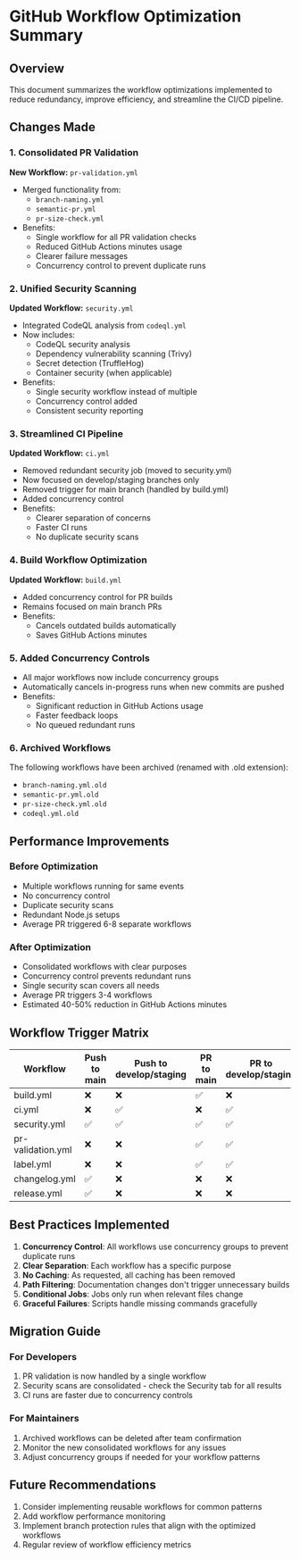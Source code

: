 # GitHub Workflow Optimization Summary

## Overview
This document summarizes the workflow optimizations implemented to reduce redundancy, improve efficiency, and streamline the CI/CD pipeline.

## Changes Made

### 1. Consolidated PR Validation
**New Workflow:** `pr-validation.yml`
- Merged functionality from:
  - `branch-naming.yml`
  - `semantic-pr.yml`
  - `pr-size-check.yml`
- Benefits:
  - Single workflow for all PR validation checks
  - Reduced GitHub Actions minutes usage
  - Clearer failure messages
  - Concurrency control to prevent duplicate runs

### 2. Unified Security Scanning
**Updated Workflow:** `security.yml`
- Integrated CodeQL analysis from `codeql.yml`
- Now includes:
  - CodeQL security analysis
  - Dependency vulnerability scanning (Trivy)
  - Secret detection (TruffleHog)
  - Container security (when applicable)
- Benefits:
  - Single security workflow instead of multiple
  - Concurrency control added
  - Consistent security reporting

### 3. Streamlined CI Pipeline
**Updated Workflow:** `ci.yml`
- Removed redundant security job (moved to security.yml)
- Now focused on develop/staging branches only
- Removed trigger for main branch (handled by build.yml)
- Added concurrency control
- Benefits:
  - Clearer separation of concerns
  - Faster CI runs
  - No duplicate security scans

### 4. Build Workflow Optimization
**Updated Workflow:** `build.yml`
- Added concurrency control for PR builds
- Remains focused on main branch PRs
- Benefits:
  - Cancels outdated builds automatically
  - Saves GitHub Actions minutes

### 5. Added Concurrency Controls
- All major workflows now include concurrency groups
- Automatically cancels in-progress runs when new commits are pushed
- Benefits:
  - Significant reduction in GitHub Actions usage
  - Faster feedback loops
  - No queued redundant runs

### 6. Archived Workflows
The following workflows have been archived (renamed with .old extension):
- `branch-naming.yml.old`
- `semantic-pr.yml.old`
- `pr-size-check.yml.old`
- `codeql.yml.old`

## Performance Improvements

### Before Optimization
- Multiple workflows running for same events
- No concurrency control
- Duplicate security scans
- Redundant Node.js setups
- Average PR triggered 6-8 separate workflows

### After Optimization
- Consolidated workflows with clear purposes
- Concurrency control prevents redundant runs
- Single security scan covers all needs
- Average PR triggers 3-4 workflows
- Estimated 40-50% reduction in GitHub Actions minutes

## Workflow Trigger Matrix

| Workflow | Push to main | Push to develop/staging | PR to main | PR to develop/staging | Schedule |
|----------|--------------|------------------------|------------|---------------------|----------|
| build.yml | ❌ | ❌ | ✅ | ❌ | ❌ |
| ci.yml | ❌ | ✅ | ❌ | ✅ | ❌ |
| security.yml | ✅ | ✅ | ✅ | ✅ | ✅ (daily) |
| pr-validation.yml | ❌ | ❌ | ✅ | ✅ | ❌ |
| label.yml | ❌ | ❌ | ✅ | ✅ | ❌ |
| changelog.yml | ✅ | ❌ | ❌ | ❌ | ❌ |
| release.yml | ✅ | ❌ | ❌ | ❌ | ❌ |

## Best Practices Implemented

1. **Concurrency Control**: All workflows use concurrency groups to prevent duplicate runs
2. **Clear Separation**: Each workflow has a specific purpose
3. **No Caching**: As requested, all caching has been removed
4. **Path Filtering**: Documentation changes don't trigger unnecessary builds
5. **Conditional Jobs**: Jobs only run when relevant files change
6. **Graceful Failures**: Scripts handle missing commands gracefully

## Migration Guide

### For Developers
1. PR validation is now handled by a single workflow
2. Security scans are consolidated - check the Security tab for all results
3. CI runs are faster due to concurrency controls

### For Maintainers
1. Archived workflows can be deleted after team confirmation
2. Monitor the new consolidated workflows for any issues
3. Adjust concurrency groups if needed for your workflow patterns

## Future Recommendations

1. Consider implementing reusable workflows for common patterns
2. Add workflow performance monitoring
3. Implement branch protection rules that align with the optimized workflows
4. Regular review of workflow efficiency metrics